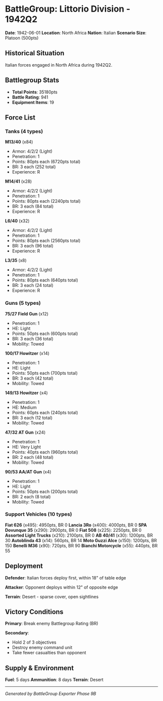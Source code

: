 # BattleGroup: Littorio Division - 1942Q2

**Date**: 1942-06-01
**Location**: North Africa
**Nation**: Italian
**Scenario Size**: Platoon (500pts)

## Historical Situation

Italian forces engaged in North Africa during 1942Q2.

## Battlegroup Stats

- **Total Points**: 35180pts
- **Battle Rating**: 941
- **Equipment Items**: 19

## Force List

### Tanks (4 types)

**M13/40** (x84)
- Armor: 4/2/2 (Light)
- Penetration: 1
- Points: 80pts each (6720pts total)
- BR: 3 each (252 total)
- Experience: R

**M14/41** (x28)
- Armor: 4/2/2 (Light)
- Penetration: 1
- Points: 80pts each (2240pts total)
- BR: 3 each (84 total)
- Experience: R

**L6/40** (x32)
- Armor: 4/2/2 (Light)
- Penetration: 1
- Points: 80pts each (2560pts total)
- BR: 3 each (96 total)
- Experience: R

**L3/35** (x8)
- Armor: 4/2/2 (Light)
- Penetration: 1
- Points: 80pts each (640pts total)
- BR: 3 each (24 total)
- Experience: R

### Guns (5 types)

**75/27 Field Gun** (x12)
- Penetration: 1
- HE: Light
- Points: 50pts each (600pts total)
- BR: 3 each (36 total)
- Mobility: Towed

**100/17 Howitzer** (x14)
- Penetration: 1
- HE: Light
- Points: 50pts each (700pts total)
- BR: 3 each (42 total)
- Mobility: Towed

**149/13 Howitzer** (x4)
- Penetration: 1
- HE: Medium
- Points: 60pts each (240pts total)
- BR: 3 each (12 total)
- Mobility: Towed

**47/32 AT Gun** (x24)
- Penetration: 1
- HE: Very Light
- Points: 40pts each (960pts total)
- BR: 2 each (48 total)
- Mobility: Towed

**90/53 AA/AT Gun** (x4)
- Penetration: 1
- HE: Light
- Points: 50pts each (200pts total)
- BR: 2 each (8 total)
- Mobility: Towed

### Support Vehicles (10 types)

**Fiat 626** (x495): 4950pts, BR 0
**Lancia 3Ro** (x400): 4000pts, BR 0
**SPA Dovunque 35** (x290): 2900pts, BR 0
**Fiat 508** (x225): 2250pts, BR 0
**Assorted Light Trucks** (x210): 2100pts, BR 0
**AB 40/41** (x30): 1200pts, BR 30
**Autoblinda 43** (x14): 560pts, BR 14
**Moto Guzzi Alce** (x150): 1200pts, BR 150
**Benelli M36** (x90): 720pts, BR 90
**Bianchi Motorcycle** (x55): 440pts, BR 55

## Deployment

**Defender**: Italian forces deploy first, within 18" of table edge

**Attacker**: Opponent deploys within 12" of opposite edge

**Terrain**: Desert - sparse cover, open sightlines

## Victory Conditions

**Primary**: Break enemy Battlegroup Rating (BR)

**Secondary**:
- Hold 2 of 3 objectives
- Destroy enemy command unit
- Take fewer casualties than opponent

## Supply & Environment

**Fuel**: 5 days
**Ammunition**: 8 days
**Terrain**: Desert

---

*Generated by BattleGroup Exporter Phase 9B*
